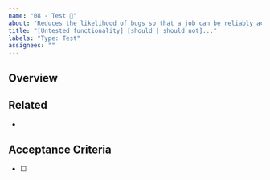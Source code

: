```yaml
---
name: "08 - Test 🧪"
about: "Reduces the likelihood of bugs so that a job can be reliably achieved over time"
title: "[Untested functionality] [should | should not]..."
labels: "Type: Test"
assignees: ""
---
```


## Overview

<!-- Describe why this test is necessary. -->

## Related

<!-- List any other links relevant to this issue. -->

-

## Acceptance Criteria

<!-- Define conditions that must be true in order to close the issue. -->

- [ ]
